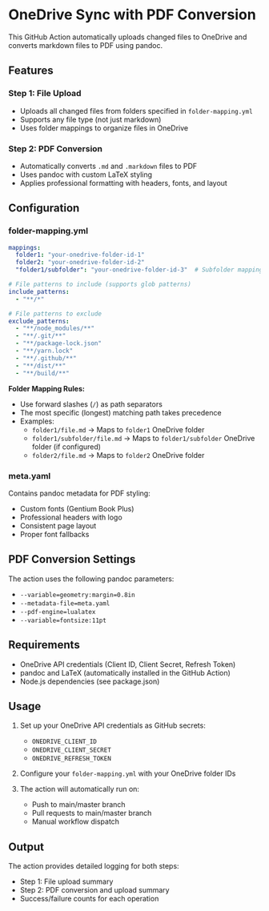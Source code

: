 # OneDrive Sync with PDF Conversion

This GitHub Action automatically uploads changed files to OneDrive and converts markdown files to PDF using pandoc.

## Features

### Step 1: File Upload
- Uploads all changed files from folders specified in `folder-mapping.yml`
- Supports any file type (not just markdown)
- Uses folder mappings to organize files in OneDrive

### Step 2: PDF Conversion
- Automatically converts `.md` and `.markdown` files to PDF
- Uses pandoc with custom LaTeX styling
- Applies professional formatting with headers, fonts, and layout

## Configuration

### folder-mapping.yml
```yaml
mappings:
  folder1: "your-onedrive-folder-id-1"
  folder2: "your-onedrive-folder-id-2"
  "folder1/subfolder": "your-onedrive-folder-id-3"  # Subfolder mapping example

# File patterns to include (supports glob patterns)
include_patterns:
  - "**/*"

# File patterns to exclude
exclude_patterns:
  - "**/node_modules/**"
  - "**/.git/**"
  - "**/package-lock.json"
  - "**/yarn.lock"
  - "**/.github/**"
  - "**/dist/**"
  - "**/build/**"
```

**Folder Mapping Rules:**
- Use forward slashes (`/`) as path separators
- The most specific (longest) matching path takes precedence
- Examples:
  - `folder1/file.md` → Maps to `folder1` OneDrive folder
  - `folder1/subfolder/file.md` → Maps to `folder1/subfolder` OneDrive folder (if configured)
  - `folder2/file.md` → Maps to `folder2` OneDrive folder

### meta.yaml
Contains pandoc metadata for PDF styling:
- Custom fonts (Gentium Book Plus)
- Professional headers with logo
- Consistent page layout
- Proper font fallbacks

## PDF Conversion Settings

The action uses the following pandoc parameters:
- `--variable=geometry:margin=0.8in`
- `--metadata-file=meta.yaml`
- `--pdf-engine=lualatex`
- `--variable=fontsize:11pt`

## Requirements

- OneDrive API credentials (Client ID, Client Secret, Refresh Token)
- pandoc and LaTeX (automatically installed in the GitHub Action)
- Node.js dependencies (see package.json)

## Usage

1. Set up your OneDrive API credentials as GitHub secrets:
   - `ONEDRIVE_CLIENT_ID`
   - `ONEDRIVE_CLIENT_SECRET`
   - `ONEDRIVE_REFRESH_TOKEN`

2. Configure your `folder-mapping.yml` with your OneDrive folder IDs

3. The action will automatically run on:
   - Push to main/master branch
   - Pull requests to main/master branch
   - Manual workflow dispatch

## Output

The action provides detailed logging for both steps:
- Step 1: File upload summary
- Step 2: PDF conversion and upload summary
- Success/failure counts for each operation 